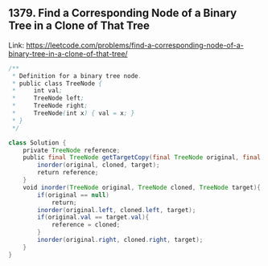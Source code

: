 ## 1379. Find a Corresponding Node of a Binary Tree in a Clone of That Tree
Link: https://leetcode.com/problems/find-a-corresponding-node-of-a-binary-tree-in-a-clone-of-that-tree/

```java
/**
 * Definition for a binary tree node.
 * public class TreeNode {
 *     int val;
 *     TreeNode left;
 *     TreeNode right;
 *     TreeNode(int x) { val = x; }
 * }
 */

class Solution {
    private TreeNode reference;
    public final TreeNode getTargetCopy(final TreeNode original, final TreeNode cloned, final TreeNode target) {
        inorder(original, cloned, target);
        return reference;
    }
    void inorder(TreeNode original, TreeNode cloned, TreeNode target){
        if(original == null)
            return;
        inorder(original.left, cloned.left, target);
        if(original.val == target.val){
            reference = cloned;
        }
        inorder(original.right, cloned.right, target);
    }
}
```
